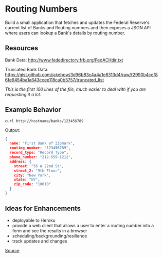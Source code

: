 # Routing Numbers

Build a small application that fetches and updates the Federal Reserve's current list of Banks and Routing numbers and then exposes a JSON API where users can lookup a Bank's details by routing number.

## Resources

Bank Data: http://www.fededirectory.frb.org/FedACHdir.txt

Truncated Bank Data: https://gist.github.com/jakehow/3d96b83c4a4a1e6313d4/raw/f2990b4cef86fe9454ba1a643ccee118ca0b5757/truncated_list

 _This is the first 100 lines of the file, much easier to deal with if you are requesting it a lot._

## Example Behavior

`curl http://hostname/banks/123456789`

Output:

```json
{
  name: "First Bank of Zipmark",
  routing_number: "123456789",
  record_type: "Record Type",
  phone_number: "212-555-1212",
  address: {
    street: "56 W 22nd St",
    street_2: "9th Floor",
    city: "New York",
    state: "NY",
    zip_code: "10010"
  }
}
```

## Ideas for Enhancements

* deployable to Heroku
* provide a web client that allows a user to enter a routing number into a form and see the results in a browser
* scheduling/backgrounding/resilience
* track updates and changes

[Source](https://github.com/zipmark/zipmark-code-challenge)
